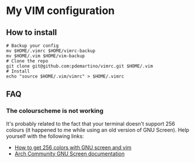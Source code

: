 # My VIM configuration

## How to install

```
# Backup your config
mv $HOME/.vimrc $HOME/vimrc-backup
mv $HOME/.vim $HOME/vim-backup
# Clone the repo
git clone git@github.com:pdemartino/vimrc.git $HOME/.vim
# Install
echo "source $HOME/.vim/vimrc" > $HOME/.vimrc
```

## FAQ

### The colourscheme is not working
It's probably related to the fact that your terminal doesn't support 256 colours (it happened to me while using an old version of GNU Screen).
Help yourself with the following links:

* [How to get 256 colors with GNU screen and vim](http://robotsrule.us/vim/)
* [Arch Community GNU Screen documentation](https://wiki.archlinux.org/index.php/GNU_Screen#Use_256_colors)
